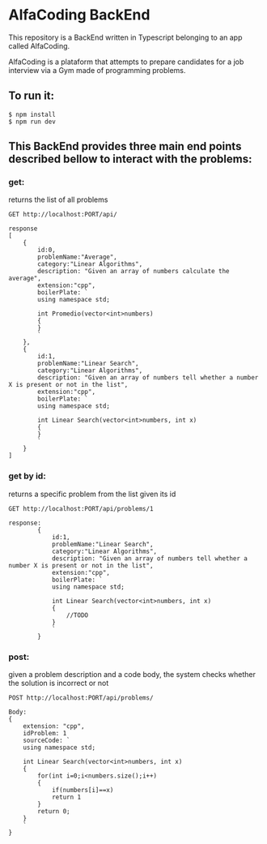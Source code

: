 # AlfaCoding BackEnd
This repository is a BackEnd written in Typescript belonging to an app called AlfaCoding.

AlfaCoding is a plataform that attempts to prepare candidates for a job interview via a Gym made of programming problems.

## To run it:
```
$ npm install
$ npm run dev
```

## This BackEnd provides three main end points described bellow to interact with the problems:

### get:
returns the list of all problems
```
GET http://localhost:PORT/api/

response
[
    {
        id:0,
        problemName:"Average",
        category:"Linear Algorithms",
        description: "Given an array of numbers calculate the average",        
        extension:"cpp",
        boilerPlate: `
        using namespace std;

        int Promedio(vector<int>numbers)
        {
        }
        `
    },
    {
        id:1,
        problemName:"Linear Search",
        category:"Linear Algorithms",
        description: "Given an array of numbers tell whether a number X is present or not in the list",        
        extension:"cpp",
        boilerPlate: `
        using namespace std;

        int Linear Search(vector<int>numbers, int x)
        {
        }
        `
    }
]

```

### get by id:
returns a specific problem from the list given its id
```
GET http://localhost:PORT/api/problems/1

response:
        {
            id:1,
            problemName:"Linear Search",
            category:"Linear Algorithms",
            description: "Given an array of numbers tell whether a number X is present or not in the list",        
            extension:"cpp",
            boilerPlate: `
            using namespace std;

            int Linear Search(vector<int>numbers, int x)
            {
                //TODO
            }
            `
        }
```

### post:
given a problem description and a code body, the system checks whether the solution is incorrect or not

```
POST http://localhost:PORT/api/problems/

Body:
{
    extension: "cpp",
    idProblem: 1
    sourceCode: `
    using namespace std;

    int Linear Search(vector<int>numbers, int x)
    {
        for(int i=0;i<numbers.size();i++)
        {
            if(numbers[i]==x)
            return 1
        }
        return 0;
    }
    `
}
```